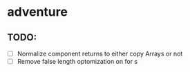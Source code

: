 # adventure

## TODO:
 - [ ] Normalize component returns to either copy Arrays or not
 - [ ] Remove false length optomization on for s